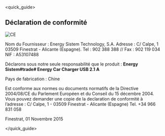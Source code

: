 <quick_guide>
## Déclaration de conformité

![CE](http://static.energysistem.com/images/manuals/39052/54887c2a4f567.jpg)

Nom du Fournisseur :
Energy Sistem Technology, S.A.
Adresse : C/ Calpe, 1
03509 Finestrat - Alicante (Espagne).
Tel : 902 388 388 // Fax : 902 119 034
NIF : A53107488

Déclarons sous notre seule responsabilité que le produit : **Energy Sistem#trade# Energy Car Charger USB 2.1 A**

Pays de fabrication : Chine

Est conforme aux normes ou documents normatifs de la Directive 2004/08/CE du Parlement Européen et du Conseil du 15 décembre 2004. Vous pouvez demander une copie de la declaration de conformité à l’adresse : C/ Calpe, 1 - 03509 Finestrat - Alicante (Espagne) Tel. +34 966 831 058

Finestrat, 01 Novembre 2015

</quick_guide>
